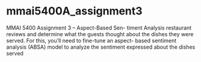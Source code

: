 # mmai5400A_assignment3
MMAI 5400 Assignment 3 – Aspect-Based Sen- timent Analysis restaurant reviews and determine what the guests thought about the dishes they were served. For this, you’ll need to fine-tune an aspect- based sentiment analysis (ABSA) model to analyze the sentiment expressed about the dishes served
